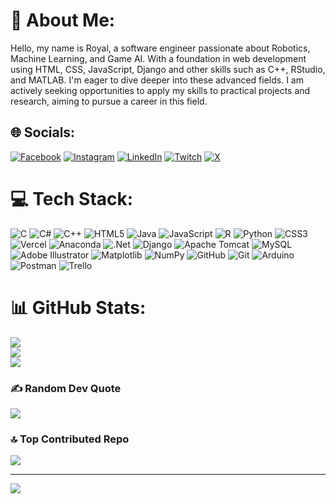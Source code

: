 # 💫 About Me:
Hello, my name is Royal, a software engineer passionate about Robotics, Machine Learning, and Game AI. With a foundation in web development using HTML, CSS, JavaScript, Django and other skills such as C++, RStudio, and MATLAB. I'm eager to dive deeper into these advanced fields. I am actively seeking opportunities to apply my skills to practical projects and research, aiming to pursue a career in this field.


## 🌐 Socials:
[![Facebook](https://img.shields.io/badge/Facebook-%231877F2.svg?logo=Facebook&logoColor=white)](https://www.facebook.com/royal.rai.52/) [![Instagram](https://img.shields.io/badge/Instagram-%23E4405F.svg?logo=Instagram&logoColor=white)](https://instagram.com/royal__rai) [![LinkedIn](https://img.shields.io/badge/LinkedIn-%230077B5.svg?logo=linkedin&logoColor=white)](https://www.linkedin.com/in/royalrai/) [![Twitch](https://img.shields.io/badge/Twitch-%239146FF.svg?logo=Twitch&logoColor=white)](https://twitch.tv/royalryu__) [![X](https://img.shields.io/badge/X-black.svg?logo=X&logoColor=white)](https://x.com/royalryu__) 

# 💻 Tech Stack:
![C](https://img.shields.io/badge/c-%2300599C.svg?style=flat&logo=c&logoColor=white) ![C#](https://img.shields.io/badge/c%23-%23239120.svg?style=flat&logo=csharp&logoColor=white) ![C++](https://img.shields.io/badge/c++-%2300599C.svg?style=flat&logo=c%2B%2B&logoColor=white) ![HTML5](https://img.shields.io/badge/html5-%23E34F26.svg?style=flat&logo=html5&logoColor=white) ![Java](https://img.shields.io/badge/java-%23ED8B00.svg?style=flat&logo=openjdk&logoColor=white) ![JavaScript](https://img.shields.io/badge/javascript-%23323330.svg?style=flat&logo=javascript&logoColor=%23F7DF1E) ![R](https://img.shields.io/badge/r-%23276DC3.svg?style=flat&logo=r&logoColor=white) ![Python](https://img.shields.io/badge/python-3670A0?style=flat&logo=python&logoColor=ffdd54) ![CSS3](https://img.shields.io/badge/css3-%231572B6.svg?style=flat&logo=css3&logoColor=white) ![Vercel](https://img.shields.io/badge/vercel-%23000000.svg?style=flat&logo=vercel&logoColor=white) ![Anaconda](https://img.shields.io/badge/Anaconda-%2344A833.svg?style=flat&logo=anaconda&logoColor=white) ![.Net](https://img.shields.io/badge/.NET-5C2D91?style=flat&logo=.net&logoColor=white) ![Django](https://img.shields.io/badge/django-%23092E20.svg?style=flat&logo=django&logoColor=white) ![Apache Tomcat](https://img.shields.io/badge/apache%20tomcat-%23F8DC75.svg?style=flat&logo=apache-tomcat&logoColor=black) ![MySQL](https://img.shields.io/badge/mysql-4479A1.svg?style=flat&logo=mysql&logoColor=white) ![Adobe Illustrator](https://img.shields.io/badge/adobe%20illustrator-%23FF9A00.svg?style=flat&logo=adobe%20illustrator&logoColor=white) ![Matplotlib](https://img.shields.io/badge/Matplotlib-%23ffffff.svg?style=flat&logo=Matplotlib&logoColor=black) ![NumPy](https://img.shields.io/badge/numpy-%23013243.svg?style=flat&logo=numpy&logoColor=white) ![GitHub](https://img.shields.io/badge/github-%23121011.svg?style=flat&logo=github&logoColor=white) ![Git](https://img.shields.io/badge/git-%23F05033.svg?style=flat&logo=git&logoColor=white) ![Arduino](https://img.shields.io/badge/-Arduino-00979D?style=flat&logo=Arduino&logoColor=white) ![Postman](https://img.shields.io/badge/Postman-FF6C37?style=flat&logo=postman&logoColor=white) ![Trello](https://img.shields.io/badge/Trello-%23026AA7.svg?style=flat&logo=Trello&logoColor=white)
# 📊 GitHub Stats:
![](https://github-readme-stats.vercel.app/api?username=RyukazeKun&theme=dark&hide_border=false&include_all_commits=false&count_private=false)<br/>
![](https://github-readme-streak-stats.herokuapp.com/?user=RyukazeKun&theme=dark&hide_border=false)<br/>
![](https://github-readme-stats.vercel.app/api/top-langs/?username=RyukazeKun&theme=dark&hide_border=false&include_all_commits=false&count_private=false&layout=compact)

### ✍️ Random Dev Quote
![](https://quotes-github-readme.vercel.app/api?type=horizontal&theme=tokyonight)

### 🔝 Top Contributed Repo
![](https://github-contributor-stats.vercel.app/api?username=RyukazeKun&limit=5&theme=radical&combine_all_yearly_contributions=true)

---
[![](https://visitcount.itsvg.in/api?id=RyukazeKun&icon=0&color=0)](https://visitcount.itsvg.in)

<!-- Proudly created with GPRM ( https://gprm.itsvg.in ) -->
